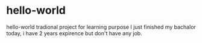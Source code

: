# hello-world
hello-world tradional project for learning purpose
I just finished my bachalor today, i have 2 years expirence but don't have any job.
